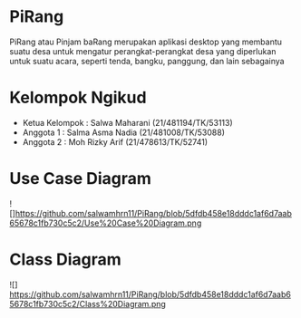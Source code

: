 # PiRang
PiRang atau Pinjam baRang merupakan aplikasi desktop yang membantu suatu desa untuk mengatur perangkat-perangkat desa yang diperlukan untuk suatu acara, seperti tenda, bangku, panggung, dan lain sebagainya

# Kelompok Ngikud
- Ketua Kelompok : Salwa Maharani (21/481194/TK/53113)
- Anggota 1 : Salma Asma Nadia (21/481008/TK/53088)
- Anggota 2 : Moh Rizky Arif (21/478613/TK/52741)

# Use Case Diagram
![]https://github.com/salwamhrn11/PiRang/blob/5dfdb458e18dddc1af6d7aab65678c1fb730c5c2/Use%20Case%20Diagram.png

# Class Diagram
![] https://github.com/salwamhrn11/PiRang/blob/5dfdb458e18dddc1af6d7aab65678c1fb730c5c2/Class%20Diagram.png
